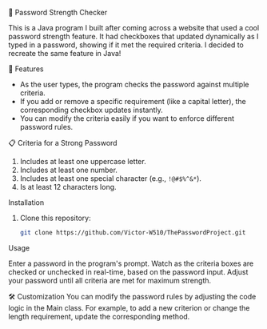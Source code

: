 
🔐 Password Strength Checker  
  
  This is a Java program I built after coming across a website that used a cool password strength feature. 
  It had checkboxes that updated dynamically as I typed in a password, showing if it met the required criteria. I decided to recreate the same feature in Java!

🌟 Features  
  - As the user types, the program checks the password against multiple criteria.  
  - If you add or remove a specific requirement (like a capital letter), the corresponding checkbox updates instantly.
  - You can modify the criteria easily if you want to enforce different password rules. 

📋 Criteria for a Strong Password  
  1. Includes at least one uppercase letter.  
  2. Includes at least one number.  
  3. Includes at least one special character (e.g., `!@#$%^&*`).  
  4. Is at least 12 characters long.  


Installation  
  1. Clone this repository:  
     ```bash  
     git clone https://github.com/Victor-W510/ThePasswordProject.git  

Usage

  Enter a password in the program's prompt.
  Watch as the criteria boxes are checked or unchecked in real-time, based on the password input.
  Adjust your password until all criteria are met for maximum strength.

🛠 Customization
  You can modify the password rules by adjusting the code logic in the Main class. For example, to add a new criterion or change the length requirement, update the corresponding method.




